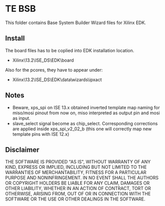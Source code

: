 # TE BSB
This folder contains Base System Builder Wizard files for Xilinx EDK.

## Install
The board files has to be coplied into EDK installation location.
* Xilinx\13.2\ISE_DS\EDK\board

Also for the pcores, they have to appear under:

* Xilinx\13.2\ISE_DS\EDK\data\wizards\ipxact

## Notes
* Beware, xps_spi on ISE 13.x obtained inverted template map naming for 
miso/mosi pinout from now on, miso interpreted as output pin and mosi as input.
* slave_select signal become as chip_select.
Corresponding corrections are applied inside xps_spi_v2_02_b 
(this one will correctly map new template pins with ISE 12.x)

## Disclaimer
THE SOFTWARE IS PROVIDED "AS IS", WITHOUT WARRANTY OF ANY KIND, EXPRESS 
OR IMPLIED, INCLUDING BUT NOT LIMITED TO THE WARRANTIES OF MERCHANTABILITY, 
FITNESS FOR A PARTICULAR PURPOSE AND NONINFRINGEMENT. IN NO EVENT SHALL THE 
AUTHORS OR COPYRIGHT HOLDERS BE LIABLE FOR ANY CLAIM, DAMAGES OR OTHER 
LIABILITY, WHETHER IN AN ACTION OF CONTRACT, TORT OR OTHERWISE, ARISING 
FROM, OUT OF OR IN CONNECTION WITH THE SOFTWARE OR THE USE OR OTHER DEALINGS 
IN THE SOFTWARE.
